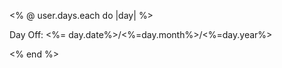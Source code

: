  <% @ user.days.each do |day| %>
  <p> Day Off: <%= day.date%>/<%=day.month%>/<%=day.year%></p>
<% end %>

